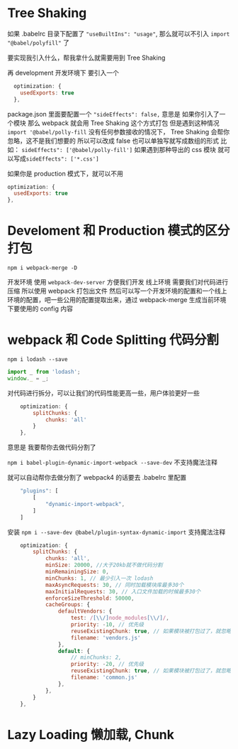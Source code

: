 # Tree Shaking

如果 .babelrc 目录下配置了 `"useBuiltIns": "usage"`, 那么就可以不引入 `import "@babel/polyfill"` 了

要实现我引入什么，帮我拿什么就需要用到 Tree Shaking

再 development 开发环境下 要引入一个

```js
  optimization: {
    usedExports: true
  },
```

package.json 里面要配置一个 `"sideEffects": false,`
意思是 如果你引入了一个模块 那么 webpack 就会用 Tree Shaking 这个方式打包 但是遇到这种情况 `import '@babel/polly-fill` 没有任何参数接收的情况下， Tree Shaking 会帮你忽略，这不是我们想要的 所以可以改成 false 也可以单独写就写成数组的形式 比如： `sideEffects": ['@babel/polly-fill']` 如果遇到那种导出的 css 模块 就可以写成`sideEffects": ['*.css']`

如果你是 production 模式下，就可以不用

```js
optimization: {
  usedExports: true
},
```

# Develoment 和 Production 模式的区分打包

`npm i webpack-merge -D`

开发环境 使用 `webpack-dev-server` 方便我们开发
线上环境 需要我们对代码进行压缩 所以使用 webpack 打包出文件
然后可以写一个开发环境的配置和一个线上环境的配置，吧一些公用的配置提取出来，通过 webpack-merge 生成当前环境下要使用的 config 内容

# webpack 和 Code Splitting 代码分割

`npm i lodash --save`

```js
import _ from 'lodash';
window._ = _;
```

对代码进行拆分，可以让我们的代码性能更高一些，用户体验更好一些

```js
    optimization: {
        splitChunks: {
            chunks: 'all'
        }
    },
```

意思是 我要帮你去做代码分割了

`npm i babel-plugin-dynamic-import-webpack --save-dev` 不支持魔法注释

就可以自动帮你去做分割了 webpack4 的话要去 .babelrc 里配置

```js
    "plugins": [
        [
            "dynamic-import-webpack",
        ]
    ]
```

安装
`npm i --save-dev @babel/plugin-syntax-dynamic-import` 支持魔法注释

```js
    optimization: {
        splitChunks: {
            chunks: 'all',
            minSize: 20000, //大于20kb就不做代码分割
            minRemainingSize: 0,
            minChunks: 1, // 最少引入一次 lodash
            maxAsyncRequests: 30, // 同时加载模块库最多30个
            maxInitialRequests: 30, // 入口文件加载的时候最多30个
            enforceSizeThreshold: 50000,
            cacheGroups: {
                defaultVendors: {
                    test: /[\\/]node_modules[\\/]/,
                    priority: -10, // 优先级
                    reuseExistingChunk: true, // 如果模块被打包过了，就忽略
                    filename: 'vendors.js'
                },
                default: {
                    // minChunks: 2,
                    priority: -20, // 优先级
                    reuseExistingChunk: true, // 如果模块被打包过了，就忽略
                    filename: 'common.js'
                },
            },
        }
    },
```

# Lazy Loading 懒加载, Chunk
